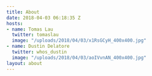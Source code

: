 ```yaml
---
title: About
date: 2018-04-03 06:18:35 Z
hosts:
- name: Tomas Lau
  twitter: tomaslau
  image: "/uploads/2018/04/03/x1RsGCyH_400x400.jpg"
- name: Dustin Delatore
  twitter: whos_dustin
  image: "/uploads/2018/04/03/aoIVvnAN_400x400.jpg"
layout: about
---
```

